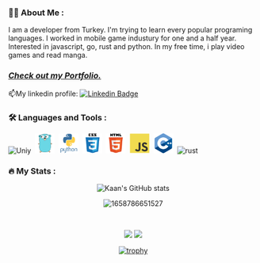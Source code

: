 
### :man_technologist: About Me :
I am a developer from Turkey. I'm trying to learn every popular programing languages. I worked in mobile game industury for one and a half year. Interested in javascript, go, rust and python. In my free time, i play video games and read manga. 

### [*Check out my Portfolio.*](https://kaanakgundogdu.github.io/)

<!-- ### [*Check out my blog.*](https://kaanakgundogdu.deno.dev/) -->

:mailbox:My linkedin profile: [![Linkedin Badge](https://img.shields.io/badge/-KaanAkgundogdu-blue?style=flat&logo=Linkedin&logoColor=white)](https://www.linkedin.com/in/kaanakgundogdu/)


### :hammer_and_wrench: Languages and Tools :
<div>
  <img src="https://yt3.ggpht.com/dBwhvX2iF121h0UWumMKi5_4cPclBTKIdIm3KM9KroRUcLWrLkppDf67dIDH-i_YrBAupazR=s900-c-k-c0x00ffffff-no-rj"  title="Uniy" alt="Uniy" width="40" height="40"/>&nbsp;
  <img src="https://github.com/devicons/devicon/blob/master/icons/go/go-original.svg"  title="Go" alt="go" width="40" height="40"/>&nbsp;
  <img src="https://github.com/devicons/devicon/blob/master/icons/python/python-original-wordmark.svg"  title="python" alt="python" width="40" height="40"/>&nbsp;
  <img src="https://github.com/devicons/devicon/blob/master/icons/css3/css3-original-wordmark.svg"  title="CSS3" alt="CSS" width="40" height="40"/>&nbsp;
  <img src="https://github.com/devicons/devicon/blob/master/icons/html5/html5-original-wordmark.svg"  title="html5" alt="html5" width="40" height="40"/>&nbsp;
  <img src="https://github.com/devicons/devicon/blob/master/icons/javascript/javascript-original.svg" title="JavaScript" alt="JavaScript" width="40" height="40"/>&nbsp;
  <img src="https://github.com/devicons/devicon/blob/master/icons/cplusplus/cplusplus-original.svg"  title="cplusplus" alt="cplusplus" width="40" height="40"/>&nbsp;
  <img src="https://rustacean.net/assets/rustacean-orig-noshadow.svg"  title="rust" alt="rust" width="40" height="40"/>&nbsp;


  <!--<img src="https://github.com/devicons/devicon/blob/master/icons/c/c-line.svg"  title="C" alt="C" width="40" height="40"/>&nbsp;-->
  <!--<img src="https://github.com/devicons/devicon/blob/master/icons/csharp/csharp-line.svg"  title="CSharp" alt="CSharp" width="40" height="40"/>&nbsp; -->
</div>



### :fire: My Stats :

<div id="stats" align="center">

  
  <!-- [![Kaan's GitHub Streak](http://github-readme-streak-stats.herokuapp.com?user=kaanakgundogdu&theme=dark&background=000000)](https://git.io/streak-stats) -->
 
  <!--![cp](https://user-images.githubusercontent.com/62032779/180623194-3f412a8f-a46e-4b5f-9b08-84c2f0be32e2.gif)-->
  ![Kaan's GitHub stats](https://github-readme-stats.vercel.app/api?username=kaanakgundogdu&show_icons=true&theme=radical)
  
   ![1658786651527](https://user-images.githubusercontent.com/62032779/180881754-a722e2e6-596a-492d-b764-3ca41aedf544.jpg)
  
  
  <br>
  
  ![](http://github-profile-summary-cards.vercel.app/api/cards/repos-per-language?username=kaanakgundogdu&theme=default)
  ![](http://github-profile-summary-cards.vercel.app/api/cards/most-commit-language?username=kaanakgundogdu&theme=default)

  <!-- ![](https://github-profile-summary-cards.vercel.app/api/cards/profile-details?username=kaanakgundogdu&theme=vue) -->
  <!-- ![Github stats](https://github-readme-stats.vercel.app/api?username=kaanakgundogdu&theme=highcontrast&show_icons=true&count_private=true) -->
 [![trophy](https://github-profile-trophy.vercel.app/?username=kaanakgundogdu)](https://github.com/ryo-ma/github-profile-trophy)


</div>


